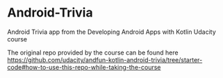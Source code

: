 # Android-Trivia
Android Trivia app from the Developing Android Apps with Kotlin Udacity course

The original repo provided by the course can be found here https://github.com/udacity/andfun-kotlin-android-trivia/tree/starter-code#how-to-use-this-repo-while-taking-the-course
